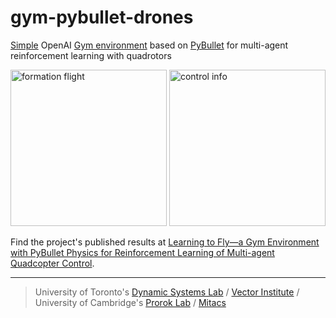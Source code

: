 # gym-pybullet-drones

[Simple](https://en.wikipedia.org/wiki/KISS_principle) OpenAI [Gym environment](https://gym.openai.com/envs/#classic_control) based on [PyBullet](https://github.com/bulletphysics/bullet3) for multi-agent reinforcement learning with quadrotors 

<img src="https://github.com/utiasDSL/gym-pybullet-drones/blob/master/files/readme_images/helix.gif?raw=true" alt="formation flight" height="250"/> <img src="https://github.com/utiasDSL/gym-pybullet-drones/blob/master/files/readme_images/helix.png?raw=true" alt="control info" height="250"/>

Find the project's published results at [Learning to Fly—a Gym Environment with PyBullet Physics for Reinforcement Learning of Multi-agent Quadcopter Control](https://ieeexplore.ieee.org/abstract/document/9635857).

-----
> University of Toronto's [Dynamic Systems Lab](https://github.com/utiasDSL) / [Vector Institute](https://github.com/VectorInstitute) / University of Cambridge's [Prorok Lab](https://github.com/proroklab) / [Mitacs](https://www.mitacs.ca/en/projects/multi-agent-reinforcement-learning-decentralized-uavugv-cooperative-exploration)
